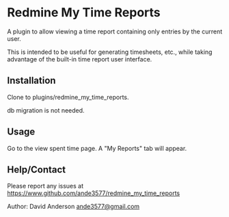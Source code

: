 # Redmine My Time Reports

A plugin to allow viewing a time report containing only entries by the current user.

This is intended to be useful for generating timesheets, etc., while taking advantage of the built-in time report user interface.

## Installation

Clone to plugins/redmine_my_time_reports.

db migration is not needed.

## Usage

Go to the view spent time page.  A "My Reports" tab will appear.

## Help/Contact

Please report any issues at https://www.github.com/ande3577/redmine_my_time_reports

Author: David Anderson ande3577@gmail.com

